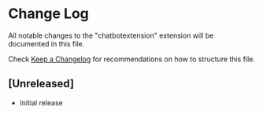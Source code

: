 # Change Log

All notable changes to the "chatbotextension" extension will be documented in this file.

Check [Keep a Changelog](http://keepachangelog.com/) for recommendations on how to structure this file.

## [Unreleased]

- Initial release